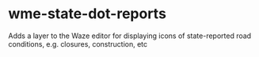 # wme-state-dot-reports
Adds a layer to the Waze editor for displaying icons of state-reported road conditions, e.g. closures, construction, etc

